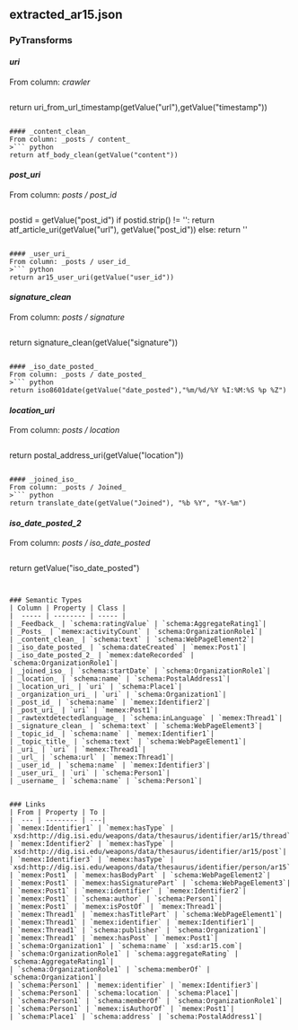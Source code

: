 ## extracted_ar15.json

### PyTransforms
#### _uri_
From column: _crawler_
>``` python
return uri_from_url_timestamp(getValue("url"),getValue("timestamp"))
```

#### _content_clean_
From column: _posts / content_
>``` python
return atf_body_clean(getValue("content"))
```

#### _post_uri_
From column: _posts / post_id_
>``` python
postid = getValue("post_id")
if postid.strip() != '':
    return atf_article_uri(getValue("url"), getValue("post_id"))
else:
    return ''
```

#### _user_uri_
From column: _posts / user_id_
>``` python
return ar15_user_uri(getValue("user_id"))
```

#### _signature_clean_
From column: _posts / signature_
>``` python
return signature_clean(getValue("signature"))
```

#### _iso_date_posted_
From column: _posts / date_posted_
>``` python
return iso8601date(getValue("date_posted"),"%m/%d/%Y %I:%M:%S %p %Z")
```

#### _location_uri_
From column: _posts / location_
>``` python
return postal_address_uri(getValue("location"))
```

#### _joined_iso_
From column: _posts / Joined_
>``` python
return translate_date(getValue("Joined"), "%b %Y", "%Y-%m")
```

#### _iso_date_posted_2_
From column: _posts / iso_date_posted_
>``` python
return getValue("iso_date_posted")
```


### Semantic Types
| Column | Property | Class |
|  ----- | -------- | ----- |
| _Feedback_ | `schema:ratingValue` | `schema:AggregateRating1`|
| _Posts_ | `memex:activityCount` | `schema:OrganizationRole1`|
| _content_clean_ | `schema:text` | `schema:WebPageElement2`|
| _iso_date_posted_ | `schema:dateCreated` | `memex:Post1`|
| _iso_date_posted_2_ | `memex:dateRecorded` | `schema:OrganizationRole1`|
| _joined_iso_ | `schema:startDate` | `schema:OrganizationRole1`|
| _location_ | `schema:name` | `schema:PostalAddress1`|
| _location_uri_ | `uri` | `schema:Place1`|
| _organization_uri_ | `uri` | `schema:Organization1`|
| _post_id_ | `schema:name` | `memex:Identifier2`|
| _post_uri_ | `uri` | `memex:Post1`|
| _rawtextdetectedlanguage_ | `schema:inLanguage` | `memex:Thread1`|
| _signature_clean_ | `schema:text` | `schema:WebPageElement3`|
| _topic_id_ | `schema:name` | `memex:Identifier1`|
| _topic_title_ | `schema:text` | `schema:WebPageElement1`|
| _uri_ | `uri` | `memex:Thread1`|
| _url_ | `schema:url` | `memex:Thread1`|
| _user_id_ | `schema:name` | `memex:Identifier3`|
| _user_uri_ | `uri` | `schema:Person1`|
| _username_ | `schema:name` | `schema:Person1`|


### Links
| From | Property | To |
|  --- | -------- | ---|
| `memex:Identifier1` | `memex:hasType` | `xsd:http://dig.isi.edu/weapons/data/thesaurus/identifier/ar15/thread`|
| `memex:Identifier2` | `memex:hasType` | `xsd:http://dig.isi.edu/weapons/data/thesaurus/identifier/ar15/post`|
| `memex:Identifier3` | `memex:hasType` | `xsd:http://dig.isi.edu/weapons/data/thesaurus/identifier/person/ar15`|
| `memex:Post1` | `memex:hasBodyPart` | `schema:WebPageElement2`|
| `memex:Post1` | `memex:hasSignaturePart` | `schema:WebPageElement3`|
| `memex:Post1` | `memex:identifier` | `memex:Identifier2`|
| `memex:Post1` | `schema:author` | `schema:Person1`|
| `memex:Post1` | `memex:isPostOf` | `memex:Thread1`|
| `memex:Thread1` | `memex:hasTitlePart` | `schema:WebPageElement1`|
| `memex:Thread1` | `memex:identifier` | `memex:Identifier1`|
| `memex:Thread1` | `schema:publisher` | `schema:Organization1`|
| `memex:Thread1` | `memex:hasPost` | `memex:Post1`|
| `schema:Organization1` | `schema:name` | `xsd:ar15.com`|
| `schema:OrganizationRole1` | `schema:aggregateRating` | `schema:AggregateRating1`|
| `schema:OrganizationRole1` | `schema:memberOf` | `schema:Organization1`|
| `schema:Person1` | `memex:identifier` | `memex:Identifier3`|
| `schema:Person1` | `schema:location` | `schema:Place1`|
| `schema:Person1` | `schema:memberOf` | `schema:OrganizationRole1`|
| `schema:Person1` | `memex:isAuthorOf` | `memex:Post1`|
| `schema:Place1` | `schema:address` | `schema:PostalAddress1`|
